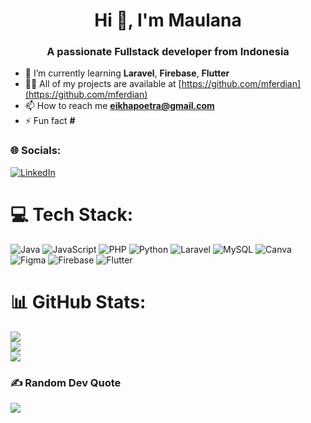 <h1 align="center">Hi 👋, I'm Maulana</h1>
<h3 align="center">A passionate Fullstack developer from Indonesia</h3>

- 🌱 I’m currently learning **Laravel**, **Firebase**, **Flutter**
- 👨‍💻 All of my projects are available at [https://github.com/mferdian](https://github.com/mferdian)
- 📫 How to reach me **eikhapoetra@gmail.com**
- ⚡ Fun fact **#**

### 🌐 Socials:
[![LinkedIn](https://img.shields.io/badge/LinkedIn-%230077B5.svg?logo=linkedin&logoColor=white)](https://linkedin.com/in/maulana-ferdiansyah-eka-putra) 
# 💻 Tech Stack:
![Java](https://img.shields.io/badge/java-%23ED8B00.svg?style=for-the-badge&logo=openjdk&logoColor=white) ![JavaScript](https://img.shields.io/badge/javascript-%23323330.svg?style=for-the-badge&logo=javascript&logoColor=%23F7DF1E) ![PHP](https://img.shields.io/badge/php-%23777BB4.svg?style=for-the-badge&logo=php&logoColor=white) ![Python](https://img.shields.io/badge/python-3670A0?style=for-the-badge&logo=python&logoColor=ffdd54) ![Laravel](https://img.shields.io/badge/laravel-%23FF2D20.svg?style=for-the-badge&logo=laravel&logoColor=white) ![MySQL](https://img.shields.io/badge/mysql-%2300f.svg?style=for-the-badge&logo=mysql&logoColor=white) ![Canva](https://img.shields.io/badge/Canva-%2300C4CC.svg?style=for-the-badge&logo=Canva&logoColor=white) ![Figma](https://img.shields.io/badge/figma-%23F24E1E.svg?style=for-the-badge&logo=figma&logoColor=white) ![Firebase](https://img.shields.io/badge/firebase-%23039BE5.svg?style=for-the-badge&logo=firebase) ![Flutter](https://img.shields.io/badge/Flutter-%2302569B.svg?style=for-the-badge&logo=Flutter&logoColor=white)

# 📊 GitHub Stats:
![](https://github-readme-stats.vercel.app/api?username=mferdian&theme=dark&hide_border=false&include_all_commits=true&count_private=true)<br/>
![](https://github-readme-streak-stats.herokuapp.com/?user=mferdian&theme=dark&hide_border=false)<br/>
![](https://github-readme-stats.vercel.app/api/top-langs/?username=mferdian&theme=dark&hide_border=false&include_all_commits=true&count_private=true&layout=compact)


### ✍️ Random Dev Quote
![](https://quotes-github-readme.vercel.app/api?type=horizontal&theme=radical)

